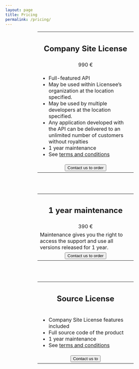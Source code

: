 ```yaml
---
layout: page
title: Pricing
permalink: /pricing/
---
```


<center>
<table style="width:60%; text-align: center;">
  <tr>
    <th><h2>Company Site License</h2></th>
  </tr>
  <tr>
    <td>990 €</td>
  </tr>
  <tr>
    <td style="text-align:left;">
		<ul>
			<li>Full-featured API</li>
			<li>May be used within Licensee’s organization at the location specified.</li>
			<li>May be used by multiple developers at the location specified.</li>
			<li>Any application developed with the API can be delivered to an unlimited number of customers without royalties</li>
			<li>1 year maintenance</li>
			<li>See <a href="/eula" target="_blank">terms and conditions</a></li>
		</ul>
	</td>
  </tr>
  <tr>
    <td>
		<div class="btn-container">
		  <button title="Contact us" onclick="location.href='/contact'" class="btn-pill">
			<span>Contact us to order</span>
		  </button>
		</div>
	</td>
  </tr>
</table>

<br/><br/>

<table style="width:60%; text-align: center;">
  <tr>
    <th><h2>1 year maintenance</h2></th>
  </tr>
  <tr>
    <td>390 €</td>
  </tr>
  <tr>
    <td style="text-align:left;">
		Maintenance gives you the right to access the support and use all versions released for 1 year.
	</td>
  </tr>
  <tr>
    <td>
		<div class="btn-container">
		  <button title="Contact us" onclick="location.href='/contact'" class="btn-pill">
			<span>Contact us to order</span>
		  </button>
		</div>
	</td>
  </tr>
</table>

<br/><br/>

<table style="width:60%; text-align: center;">
  <tr>
    <th><h2>Source License</h2></th>
  </tr>
  <tr>
    <td style="text-align:left;">
		<ul>
			<li>Company Site License features included</li>
			<li>Full source code of the product</li>
			<li>1 year maintenance</li>
			<li>See <a href="/eula" target="_blank">terms and conditions</a></li>
		</ul>
	</td>
  </tr>
  <tr>
    <td>
		<div class="btn-container">
		  <button title="Contact us" onclick="location.href='/contact'" class="btn-pill">
			<span>Contact us to</span>
		  </button>
		</div>
	</td>
  </tr>
</table>
</center>
